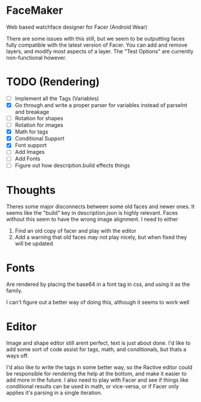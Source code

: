 FaceMaker
=========

Web based watchface designer for Facer (Android Wear)

There are some issues with this still, but we seem to be outputting faces fully compatible
with the latest version of Facer. You can add and remove layers, and modify most aspects of
a layer. The "Test Options" are currently non-functional however.

TODO (Rendering)
================

* [ ] Implement all the Tags (Variables)
* [X] Go through and write a proper parser for variables instead of parseInt and breakage
* [ ] Rotation for shapes
* [ ] Rotation for images
* [X] Math for tags
* [X] Conditional Support
* [X] Font support
* [ ] Add Images
* [ ] Add Fonts
* [ ] Figure out how description.build effects things

Thoughts
========

Theres some major disconnects between some old faces and newer ones. It seems like
the "build" key in description.json is highly relevant. Faces without this seem to
have the wrong image alignment. I need to either

1. Find an old copy of facer and play with the editor
2. Add a warning that old faces may not play nicely, but when fixed they will be updated

Fonts
=====

Are rendered by placing the base64 in a font tag in css, and using it as the family.

I can't figure out a better way of doing this, although it seems to work well

Editor
======

Image and shape editor still arent perfect, text is just about done. I'd like to add 
some sort of code assist for tags, math, and conditionals, but thats a ways off.

I'd also like to write the tags in some better way, so the Ractive editor could be 
responsible for rendering the help at the bottom, and make it easier to add more in 
the future. I also need to play with Facer and see if things like conditional results 
can be used in math, or vice-versa, or if Facer only applies it's parsing in a single
iteration.
